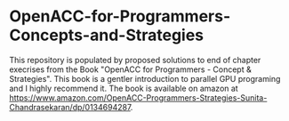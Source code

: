 # OpenACC-for-Programmers-Concepts-and-Strategies
This repository is populated by proposed solutions to end of chapter execrises from the Book "OpenACC for Programmers - Concept & Strategies". 
This book is a gentler introduction to parallel GPU programing and I highly recommend it. The book is available on amazon at https://www.amazon.com/OpenACC-Programmers-Strategies-Sunita-Chandrasekaran/dp/0134694287. 
